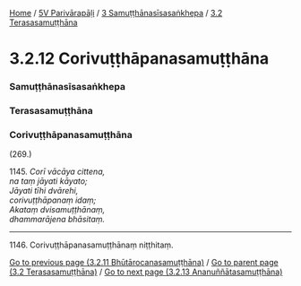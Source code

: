 
[Home](/) / [5V Parivārapāḷi](/tipitaka/5V.md) / [3 Samuṭṭhānasīsasaṅkhepa](/tipitaka/5V/3.md) / [3.2 Terasasamuṭṭhāna](/tipitaka/5V/3/3.2.md)

# 3.2.12 Corivuṭṭhāpanasamuṭṭhāna

### Samuṭṭhānasīsasaṅkhepa

### Terasasamuṭṭhāna

### Corivuṭṭhāpanasamuṭṭhāna

(269.)

1145\. _Corī vācāya cittena,_  
_na taṃ jāyati kāyato;_  
_Jāyati tīhi dvārehi,_  
_corivuṭṭhāpanaṃ idaṃ;_  
_Akataṃ dvisamuṭṭhānaṃ,_  
_dhammarājena bhāsitaṃ._  


---

1146\. Corivuṭṭhāpanasamuṭṭhānaṃ niṭṭhitaṃ.



[Go to previous page (3.2.11 Bhūtārocanasamuṭṭhāna)](/tipitaka/5V/3/3.2/3.2.11.md) / [Go to parent page (3.2 Terasasamuṭṭhāna)](/tipitaka/5V/3/3.2.md) / [Go to next page (3.2.13 Ananuññātasamuṭṭhāna)](/tipitaka/5V/3/3.2/3.2.13.md)


